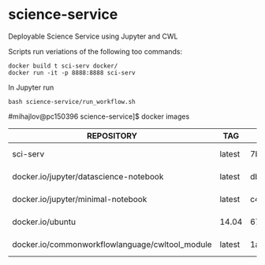 # science-service
Deployable Science Service using Jupyter and CWL

Scripts run veriations of the following too commands:
```
docker build t sci-serv docker/
docker run -it -p 8888:8888 sci-serv
```


In Jupyter run
```
bash science-service/run_workflow.sh 
```

#mihajlov@pc150396 science-service]$ docker images

|REPOSITORY                                        |TAG               |IMAGE ID            |SIZE|
|-|-|-|-|
|sci-serv                                          |latest            |7b1461198760        |6.34 GB|
|docker.io/jupyter/datascience-notebook            |latest            |db148b62d457        |6.25 GB|
|docker.io/jupyter/minimal-notebook                |latest            |c4c8a0c902ee        |2.72 GB|
|docker.io/ubuntu                                  |14.04             |67759a80360c        |221 MB|
|docker.io/commonworkflowlanguage/cwltool_module   |latest            |1a55ee22efea        |81 MB|
